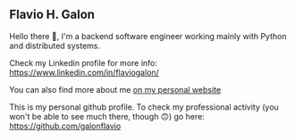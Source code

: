 ## Flavio H. Galon
Hello there 👋, I'm a backend software engineer working mainly with Python and distributed systems.

Check my Linkedin profile for more info: https://www.linkedin.com/in/flaviogalon/

You can also find more about me [on my personal website](https://flaviogalon.github.io) 

This is my personal github profile. To check my professional activity (you won't be able to see much there, though 🙃) go here: https://github.com/galonflavio


<!--
**flaviogalon/flaviogalon** is a ✨ _special_ ✨ repository because its `README.md` (this file) appears on your GitHub profile.

Here are some ideas to get you started:

- 🔭 I’m currently working on ...
- 🌱 I’m currently learning ...
- 👯 I’m looking to collaborate on ...
- 🤔 I’m looking for help with ...
- 💬 Ask me about ...
- 📫 How to reach me: ...
- 😄 Pronouns: ...
- ⚡ Fun fact: ...
-->

